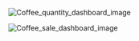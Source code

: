 ![Coffee_quantity_dashboard_image](https://github.com/user-attachments/assets/f6464563-3a27-4de0-925c-99ff43ce6692)







![Coffee_sale_dashboard_image](https://github.com/user-attachments/assets/957e0dc0-f36b-41a8-bd1f-70c40469e814)
